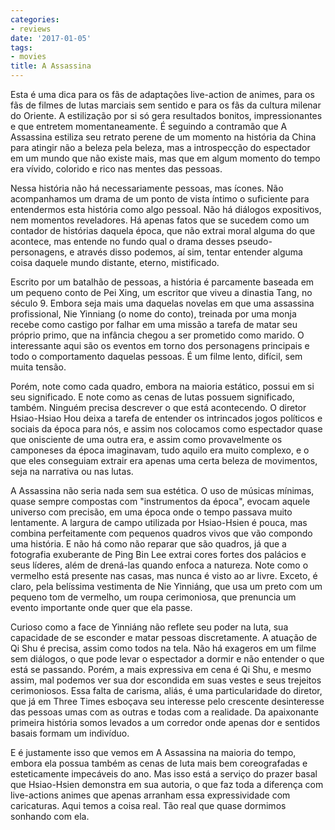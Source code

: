 ```yaml
---
categories:
- reviews
date: '2017-01-05'
tags:
- movies
title: A Assassina
---
```


Esta é uma dica para os fãs de adaptações live-action de animes, para os fãs de filmes de lutas marciais sem sentido e para os fãs da cultura milenar do Oriente. A estilização por si só gera resultados bonitos, impressionantes e que entretem momentaneamente. É seguindo a contramão que A Assassina estiliza seu retrato perene de um momento na história da China para atingir não a beleza pela beleza, mas a introspecção do espectador em um mundo que não existe mais, mas que em algum momento do tempo era vívido, colorido e rico nas mentes das pessoas.

Nessa história não há necessariamente pessoas, mas ícones. Não acompanhamos um drama de um ponto de vista íntimo o suficiente para entendermos esta história como algo pessoal. Não há diálogos expositivos, nem momentos reveladores. Há apenas fatos que se sucedem como um contador de histórias daquela época, que não extrai moral alguma do que acontece, mas entende no fundo qual o drama desses pseudo-personagens, e através disso podemos, aí sim, tentar entender alguma coisa daquele mundo distante, eterno, mistificado.

Escrito por um batalhão de pessoas, a história é parcamente baseada em um pequeno conto de Pei Xing, um escritor que viveu a dinastia Tang, no século 9. Embora seja mais uma daquelas novelas em que uma assassina profissional, Nie Yinniang (o nome do conto), treinada por uma monja recebe como castigo por falhar em uma missão a tarefa de matar seu próprio primo, que na infância chegou a ser prometido como marido. O interessante aqui são os eventos em torno dos personagens principais e todo o comportamento daquelas pessoas. É um filme lento, difícil, sem muita tensão.

Porém, note como cada quadro, embora na maioria estático, possui em si seu significado. E note como as cenas de lutas possuem significado, também. Ninguém precisa descrever o que está acontecendo. O diretor Hsiao-Hsiao Hou deixa a tarefa de entender os intrincados jogos políticos e sociais da época para nós, e assim nos colocamos como espectador quase que onisciente de uma outra era, e assim como provavelmente os camponeses da época imaginavam, tudo aquilo era muito complexo, e o que eles conseguiam extrair era apenas uma certa beleza de movimentos, seja na narrativa ou nas lutas.

A Assassina não seria nada sem sua estética. O uso de músicas mínimas, quase sempre compostas com "instrumentos da época", evocam aquele universo com precisão, em uma época onde o tempo passava muito lentamente. A largura de campo utilizada por Hsiao-Hsien é pouca, mas combina perfeitamente com pequenos quadros vivos que vão compondo uma história. E não há como não reparar que são quadros, já que a fotografia exuberante de Ping Bin Lee extrai cores fortes dos palácios e seus líderes, além de drená-las quando enfoca a natureza. Note como o vermelho está presente nas casas, mas nunca é visto ao ar livre. Exceto, é claro, pela belíssima vestimenta de Nie Yinniáng, que usa um preto com um pequeno tom de vermelho, um roupa cerimoniosa, que prenuncia um evento importante onde quer que ela passe.

Curioso como a face de Yinniáng não reflete seu poder na luta, sua capacidade de se esconder e matar pessoas discretamente. A atuação de Qi Shu é precisa, assim como todos na tela. Não há exageros em um filme sem diálogos, o que pode levar o espectador a dormir e não entender o que está se passando. Porém, a mais expressiva em cena é Qi Shu, e mesmo assim, mal podemos ver sua dor escondida em suas vestes e seus trejeitos cerimoniosos. Essa falta de carisma, aliás, é uma particularidade do diretor, que já em Three Times esboçava seu interesse pelo crescente desinteresse das pessoas umas com as outras e todas com a realidade. Da apaixonante primeira história somos levados a um corredor onde apenas dor e sentidos basais formam um indivíduo.

E é justamente isso que vemos em A Assassina na maioria do tempo, embora ela possua também as cenas de luta mais bem coreografadas e esteticamente impecáveis do ano. Mas isso está a serviço do prazer basal que Hsiao-Hsien demonstra em sua autoria, o que faz toda a diferença com live-actions animes que apenas arranham essa expressividade com caricaturas. Aqui temos a coisa real. Tão real que quase dormimos sonhando com ela.
